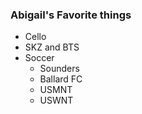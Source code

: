 ### Abigail's Favorite things
* Cello
* SKZ and BTS 
* Soccer
  * Sounders
  * Ballard FC
  * USMNT
  * USWNT
